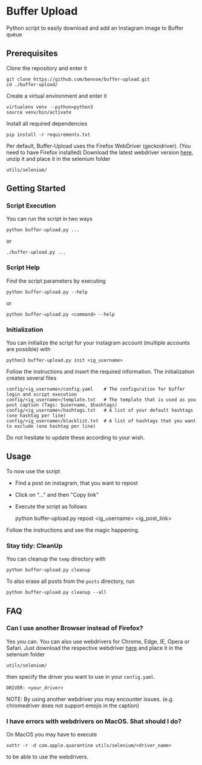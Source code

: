 # Buffer Upload

Python script to easily download and add an Instagram image to Buffer queue

## Prerequisites

Clone the repository and enter it

    git clone https://github.com/benvoe/buffer-upload.git
    cd ./buffer-upload/

Create a virtual environment and enter it

    virtualenv venv --python=python3
    source venv/bin/activate

Install all required dependencies

    pip install -r requirements.txt

Per default, Buffer-Upload uses the Firefox WebDriver (geckodriver). (You need to have Firefox installed)
Download the latest webdriver version [here](https://github.com/mozilla/geckodriver/releases), unzip it and place it in the selenium folder

    utils/selenium/

## Getting Started

### Script Execution

You can run the script in two ways

    python buffer-upload.py ...

or

    ./buffer-upload.py ...

### Script Help

Find the script parameters by executing

    python buffer-upload.py --help

or 

    python buffer-upload.py <command> --help

### Initialization

You can initialize the script for your instagram account (multiple accounts are possible) with

    python3 buffer-upload.py init <ig_username>

Follow the instructions and insert the required information.
The initialization creates several files

    config/<ig_username>/config.yaml    # The configuration for buffer login and script execution
    config/<ig_username>/template.txt   # The template that is used as you post caption (Tags: $username, $hashtags)
    config/<ig_username>/hashtags.txt   # A list of your default hashtags (one hashtag per line)
    config/<ig_username>/blacklist.txt  # A list of hashtags that you want to exclude (one hashtag per line)

Do not hesitate to update these according to your wish.

## Usage

To now use the script

* Find a post on instagram, that you want to repost
* Click on "..." and then "Copy link"
* Execute the script as follows

    python buffer-upload.py repost <ig_username> <ig_post_link>

Follow the instructions and see the magic happening.

### Stay tidy: CleanUp

You can cleanup the `temp` directory with

    python buffer-upload.py cleanup

To also erase all posts from the `posts` directory, run

    python buffer-upload.py cleanup --all

## FAQ

### Can I use another Browser instead of Firefox?

Yes you can. You can also use webdrivers for Chrome, Edge, IE, Opera or Safari. 
Just download the respective webdriver [here](https://www.selenium.dev/documentation/en/getting_started_with_webdriver/browsers/) and place it in the selenium folder

    utils/selenium/

then specify the driver you want to use in your `config.yaml`.

    DRIVER: <your_driver>

NOTE: By using another webdriver you may encounter issues. (e.g. chromedriver does not support emojis in the caption)

### I have errors with webdrivers on MacOS. Shat should I do?

On MacOS you may have to execute 

    xattr -r -d com.apple.quarantine utils/selenium/<driver_name>

to be able to use the webdrivers.

